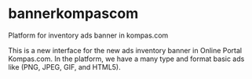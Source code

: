 # bannerkompascom
Platform for inventory ads banner in kompas.com

This is a new interface for the new ads inventory banner in Online Portal Kompas.com. In the platform, we have a many type and format basic ads like (PNG, JPEG, GIF, and HTML5).
